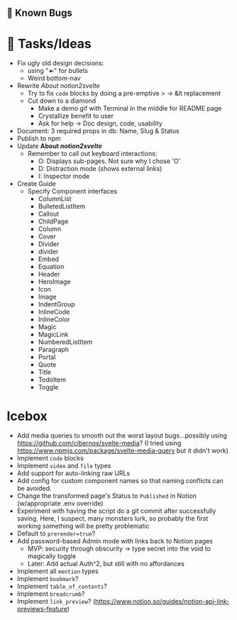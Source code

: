 ## 🐞 Known Bugs

# 🐝 Tasks/Ideas

- Fix ugly old design decisions:
  - using "️☙" for bullets
  - Weird bottom-nav
- Rewrite _About notion2svelte_
  - Try to fix `code` blocks by doing a pre-emptive > → &lt replacement
  - Cut down to a diamond
    - Make a demo gif with Terminal in the middle for README page
    - Crystallize benefit to user
    - Ask for help -> Doc design, code, usability
- Document: 3 required props in db: Name, Slug & Status
- Publish to npm
- Update **About _notion2svelte_**
  - Remember to call out keyboard interactions:
    - O: Displays sub-pages. Not sure why I chose 'O'
    - D: Distraction mode (shows external links)
    - I: Inspector mode
- Create Guide
  - Specify Component interfaces
    - ColumnList
    - BulletedListItem
    - Callout
    - ChildPage
    - Column
    - Cover
    - Divider
    - divider
    - Embed
    - Equation
    - Header
    - HeroImage
    - Icon
    - Image
    - IndentGroup
    - InlineCode
    - InlineColor
    - Magic
    - MagicLink
    - NumberedListItem
    - Paragraph
    - Portal
    - Quote
    - Title
    - TodoItem
    - Toggle

# Icebox

- Add media queries to smooth out the worst layout bugs…possibly using https://github.com/cibernox/svelte-media? (I tried using https://www.npmjs.com/package/svelte-media-query but it didn't work)
- Implement `code` blocks
- Implement `video` and `file` types
- Add support for auto-linking raw URLs
- Add config for custom component names so that naming conflicts can be avoided.
- Change the transformed page's Status to `Published` in Notion (w/appropriate .env override)
- Experiment with having the script do a git commit after successfully saving. Here, I suspect, many monsters lurk, so probably the first working something will be pretty problematic
- Default to `prerender=true`?
- Add password-based Admin mode with links back to Notion pages
  - MVP: security through obscurity -> type secret into the void to magically toggle
  - Later: Add actual Auth^2, but still with no affordances
- Implement all `mention` types
- Implement `bookmark`?
- Implement `table_of_contents`?
- Implement `breadcrumb`?
- Implement `link_preview`? (https://www.notion.so/guides/notion-api-link-previews-feature)
